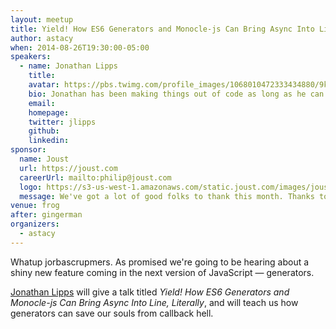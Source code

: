 ```yaml
---
layout: meetup
title: Yield! How ES6 Generators and Monocle-js Can Bring Async Into Line, Literally
author: astacy
when: 2014-08-26T19:30:00-05:00
speakers:
  - name: Jonathan Lipps
    title:
    avatar: https://pbs.twimg.com/profile_images/1068010472333434880/9kSStezw_400x400.jpg
    bio: Jonathan has been making things out of code as long as he can remember. He currently works as Director of Ecosystem and Integrations at Sauce Labs, leading a team of open source developers to improve the web and mobile testing ecosystem. Jonathan is the architect and project lead for Appium, the open-source, cross-platform mobile automation framework (written in Node). He has worked as a programmer in tech startups for over a decade, but is also passionate about academic discussion.
    email:
    homepage:
    twitter: jlipps
    github:
    linkedin:
sponsor:
  name: Joust
  url: https://joust.com
  careerUrl: mailto:philip@joust.com
  logo: https://s3-us-west-1.amazonaws.com/static.joust.com/images/joust-logo-large-f3207597.png
  message: We've got a lot of good folks to thank this month. Thanks to <a href="https://saucelabs.com">Sauce Labs</a> for flying Jonathan out to do the talk. As always, thanks to <a href="http://www.frogdesign.com/contact/austin.html">Frog</a> for hosting us. And last but not least thanks to our main sponsor, <a href="https://joust.com">Joust</a>, for drinks and food. Joust is a startup with a lot of momentum and several major customers like ESPN, ABC, and MTV. They're building a core team of engineers, so if you're interested, contact <a href="mailto:philip@joust.com">Philip</a>.
venue: frog
after: gingerman
organizers:
  - astacy
---
```


Whatup jorbascrupmers. As promised we're going to be hearing about a shiny new feature coming in the next version of JavaScript &mdash; generators.

[Jonathan Lipps][1] will give a talk titled _Yield! How ES6 Generators and Monocle-js Can Bring Async Into Line, Literally_, and will teach us how generators can save our souls from callback hell.

[1]: https://twitter.com/jlipps
